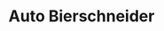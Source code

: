 ---
title: "Auto Bierschneider"
url: /aalen/auto-bierschneider-obere-bahnstrasse/
shop: Autohaus
---